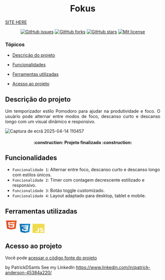 <h1 align="center" id="Título-e-Imagem-de-capa"> Fokus </h1>

<a href= "https://patrickdsants.github.io/fokusAlura/">SITE HERE</a>

<p align="center">
<a href="https://github.com/PatrickDSants/fokusAlura/issues"><img alt="GitHub issues" src="https://img.shields.io/github/issues/PatrickDSants/fokusAlura?style=for-the-badge"></a>
<a href="https://github.com/PatrickDSants/fokusAlura/network"><img alt="GitHub forks" src="https://img.shields.io/github/forks/PatrickDSants/fokusAlura?style=for-the-badge"></a>
<a href="https://github.com/PatrickDSants/fokusAlura/stargazers"><img alt="GitHub stars" src="https://img.shields.io/github/stars/PatrickDSants/fokusAlura?style=for-the-badge"></a>
<a href="https://github.com/PatrickDSants/fokusAlura"><img alt="Mit license" src="https://img.shields.io/github/license/PatrickDSants/fokusAlura?style=for-the-badge"></a>
</p>

### Tópicos 

- [Descrição do projeto](#descrição-do-projeto)

- [Funcionalidades](#funcionalidades)

- [Ferramentas utilizadas](#ferramentas-utilizadas)

- [Acesso ao projeto](#acesso-ao-projeto)

## Descrição do projeto 

<div align="justify">
<p>Um temporizador estilo Pomodoro para ajudar na produtividade e foco. O usuário pode alternar entre modos de foco, descanso curto e descanso longo com um visual dinâmico e responsivo.</p>
  
![Captura de ecrã 2025-04-14 110457](https://github.com/user-attachments/assets/bf5fb5ba-90cf-4a72-8d71-00d5724edc2b)


</div>

<h4 align="center"> 
    :construction:  Projeto finalizado  :construction:
</h4>

## Funcionalidades

- `Funcionalidade 1`: Alternar entre foco, descanso curto e descanso longo com estilos únicos.
- `Funcionalidade 2`: Timer com contagem decrescente estilizado e responsivo.
- `Funcionalidade 3`: Botão toggle customizado.
- `Funcionalidade 4`: Layout adaptado para desktop, tablet e mobile.

## Ferramentas utilizadas

<img alt="Patrick-HTML" height="30" width="40" src="https://raw.githubusercontent.com/devicons/devicon/master/icons/html5/html5-original.svg">
<img align="center" alt="Patrick-CSS" height="30" width="40" src="https://raw.githubusercontent.com/devicons/devicon/master/icons/css3/css3-original.svg">
<img align="center" alt="Patrick-Js" height="30" width="40" src="https://raw.githubusercontent.com/devicons/devicon/master/icons/javascript/javascript-plain.svg">

###

## Acesso ao projeto

Você pode [acessar o código fonte do projeto](https://github.com/PatrickDSants/fokusAlura)


by PatrickDSants See my LinkedIn https://www.linkedin.com/in/patrick-anderson-45384a220/
